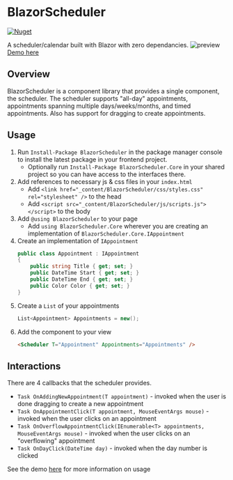 # BlazorScheduler
[![Nuget](https://img.shields.io/nuget/v/BlazorScheduler)](https://www.nuget.org/packages/BlazorScheduler/)

A scheduler/calendar built with Blazor with zero dependancies.
![preview](https://user-images.githubusercontent.com/15176357/125132100-b1693b00-e0b8-11eb-9873-88a18973626b.png)
[Demo here](https://valincius.dev/BlazorScheduler/)

## Overview
BlazorScheduler is a component library that provides a single component, the scheduler.
The scheduler supports "all-day" appointments, appointments spanning multiple days/weeks/months, and timed appointments.
Also has support for dragging to create appointments.

## Usage
1. Run `Install-Package BlazorScheduler` in the package manager console to install the latest package in your frontend project.
    - Optionally run `Install-Package BlazorScheduler.Core` in your shared project so you can have access to the interfaces there.
2. Add references to necessary js & css files in your `index.html`
    - Add `<link href="_content/BlazorScheduler/css/styles.css" rel="stylesheet" />` to the head
    - Add `<script src="_content/BlazorScheduler/js/scripts.js"></script>` to the body
3. Add `@using BlazorScheduler` to your page
    - Add `using BlazorScheduler.Core` wherever you are creating an implementation of `BlazorScheduler.Core.IAppointment`
4. Create an implementation of `IAppointment`
    ```c#
    public class Appointment : IAppointment
    {
        public string Title { get; set; }
		public DateTime Start { get; set; }
		public DateTime End { get; set; }
		public Color Color { get; set; }
    }
    ```
5. Create a `List` of your appointments
    ```c#
    List<Appointment> Appointments = new();
    ```
5. Add the component to your view
    ```html
    <Scheduler T="Appointment" Appointments="Appointments" />
    ```

## Interactions
There are 4 callbacks that the scheduler provides.
- `Task OnAddingNewAppointment(T appointment)` - invoked when the user is done dragging to create a new appointment
- `Task OnAppointmentClick(T appointment, MouseEventArgs mouse)` - invoked when the user clicks on an appointment
- `Task OnOverflowAppointmentClick(IEnumerable<T> appointments, MouseEventArgs mouse)` - invoked when the user clicks on an "overflowing" appointment
- `Task OnDayClick(DateTime day)` - invoked when the day number is clicked

See the demo [here](https://valincius.dev/BlazorScheduler/) for more information on usage

